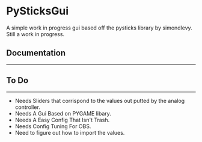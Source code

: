 # PySticksGui


A simple work in progress gui based off the pysticks library by simondlevy. Still a work in progress.


## Documentation
---


## To Do
---
* Needs Sliders that corrispond to the values out putted by the analog controller.
* Needs A Gui Based on PYGAME libary.
* Needs A Easy Config That Isn't Trash.
* Needs Config Tuning For OBS.
* Need to figure out how to import the values.